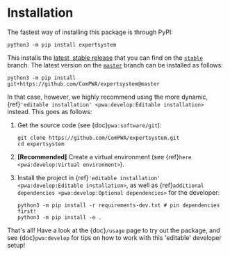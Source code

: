 # Installation

The fastest way of installing this package is through PyPI:

```shell
python3 -m pip install expertsystem
```

This installs the
[latest, stable release](https://pypi.org/project/expertsystem) that you can
find on the [`stable`](https://github.com/ComPWA/expertsystem/tree/stable)
branch. The latest version on the
[`master`](https://github.com/ComPWA/expertsystem/tree/master) branch can be
installed as follows:

```shell
python3 -m pip install git+https://github.com/ComPWA/expertsystem@master
```

In that case, however, we highly recommend using the more dynamic,
{ref}`'editable installation' <pwa:develop:Editable installation>` instead.
This goes as follows:

1. Get the source code (see {doc}`pwa:software/git`):

   ```shell
   git clone https://github.com/ComPWA/expertsystem.git
   cd expertsystem
   ```

2. **[Recommended]** Create a virtual environment (see
   {ref}`here <pwa:develop:Virtual environment>`).

3. Install the project in
   {ref}`'editable installation' <pwa:develop:Editable installation>`, as well
   as {ref}`additional dependencies <pwa:develop:Optional dependencies>` for
   the developer:

   ```shell
   python3 -m pip install -r requirements-dev.txt # pin dependencies first!
   python3 -m pip install -e .
   ```

That's all! Have a look at the {doc}`/usage` page to try out the package, and
see {doc}`pwa:develop` for tips on how to work with this 'editable' developer
setup!
